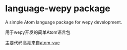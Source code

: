 # language-wepy package

A simple Atom language package for wepy development.

用于wepy开发的简单Atom语言包

主要代码高亮来自[atom-vue](https://github.com/hedefalk/atom-vue)
